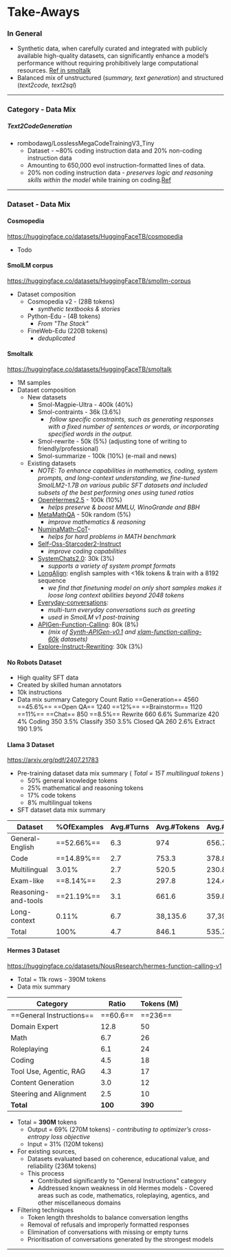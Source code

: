 # Take-Aways
### In General
- Synthetic data, when carefully curated and integrated with publicly available high-quality datasets, can significantly enhance a model’s performance without requiring prohibitively large computational resources. [Ref in smoltalk](https://www.marktechpost.com/2024/11/21/smoltalk-released-the-dataset-recipe-behind-the-best-in-class-performance-of-smollm2/)
- Balanced mix of unstructured (*summary, text generation*) and structured (*text2code, text2sql*)
---
### Category - Data Mix
##### Text2CodeGeneration
- rombodawg/LosslessMegaCodeTrainingV3_Tiny
	- Dataset - ~80% coding instruction data and 20% non-coding instruction data
	- Amounting to 650,000 evol instruction-formatted lines of data.
	- 20% non coding instruction data - *preserves logic and reasoning skills within the model* while training on coding.[Ref](https://huggingface.co/datasets/rombodawg/LosslessMegaCodeTrainingV3_Tiny)
---
### Dataset - Data Mix

#### Cosmopedia
https://huggingface.co/datasets/HuggingFaceTB/cosmopedia
- Todo
#### SmolLM corpus
https://huggingface.co/datasets/HuggingFaceTB/smollm-corpus
- Dataset composition
	- Cosmopedia v2 - (28B tokens)
		- *synthetic textbooks & stories*
	- Python-Edu - (4B tokens)
		- *From "The Stack"*
	- FineWeb-Edu (220B tokens)
		- *deduplicated*
#### Smoltalk
https://huggingface.co/datasets/HuggingFaceTB/smoltalk
- 1M samples
- Dataset composition
	- New datasets
		- Smol-Magpie-Ultra - 400k (40%)
		- Smol-contraints - 36k (3.6%)
			-  *follow specific constraints, such as generating responses with a fixed number of sentences or words, or incorporating specified words in the output.*
		- Smol-rewrite - 50k (5%) (adjusting tone of writing to friendly/professional)
		- Smol-summarize - 100k (10%) (e-mail and news)
	- Existing datasets
		- *NOTE: To enhance capabilities in mathematics, coding, system prompts, and long-context understanding, we fine-tuned SmolLM2-1.7B on various public SFT datasets and included subsets of the best performing ones using tuned ratios*
		- [OpenHermes2.5](https://huggingface.co/datasets/teknium/OpenHermes-2.5) - 100k (10%)
			- *helps preserve & boost MMLU, WinoGrande and BBH*
		- [MetaMathQA](https://huggingface.co/datasets/meta-math/MetaMathQA?) - 50k random (5%)
			- *improve mathematics & reasoning*
		- [NuminaMath-CoT](https://huggingface.co/datasets/AI-MO/NuminaMath-CoT)- 
			- *helps for hard problems in MATH benchmark*
		- [Self-Oss-Starcoder2-Instruct](https://huggingface.co/datasets/bigcode/self-oss-instruct-sc2-exec-filter-50k) 
			- *improve coding capabilities*
		- [SystemChats2.0](https://huggingface.co/datasets/cognitivecomputations/SystemChat-2.0): 30k (3%)
			- *supports a variety of system prompt formats*
		- [LongAlign](https://huggingface.co/datasets/THUDM/LongAlign-10k):  english samples with <16k tokens & train with a 8192 sequence
			- *we find that finetuning model on only short samples makes it loose long context abilities beyond 2048 tokens*
		- [Everyday-conversations](https://huggingface.co/datasets/HuggingFaceTB/everyday-conversations-llama3.1-2k):
			- *multi-turn everyday conversations such as greeting*
			- *used in SmolLM v1 post-training*
		- [APIGen-Function-Calling](https://huggingface.co/datasets/argilla/apigen-function-calling): 80k (8%)
			- *(mix of [Synth-APIGen-v0.1](https://huggingface.co/datasets/argilla/Synth-APIGen-v0.1) and [xlam-function-calling-60k](https://huggingface.co/datasets/Salesforce/xlam-function-calling-60k) datasets)*
		- [Explore-Instruct-Rewriting](https://huggingface.co/datasets/Wanfq/Explore_Instruct_Rewriting_32k): 30k  (3%)

#### No Robots Dataset
- High quality SFT data
- Created by skilled human annotators
- 10k instructions
- Data mix summary
		Category	Count	Ratio
		==Generation==	4560	==45.6%==
		==Open QA==	1240	==12%==
		==Brainstorm==	1120	==11%==
		==Chat==	850	==8.5%==
		Rewrite	660	6.6%
		Summarize	420	4%
		Coding	350	3.5%
		Classify	350	3.5%
		Closed QA	260	2.6%
		Extract	190	1.9%
#### Llama 3 Dataset
https://arxiv.org/pdf/2407.21783
- Pre-training dataset data mix summary ( *Total = 15T multilingual tokens* )
	- 50% general knowledge tokens
	 - 25% mathematical and reasoning tokens
	 - 17% code tokens
	 - 8% multilingual tokens
 - SFT dataset data mix summary

| Dataset             | %OfExamples | Avg.#Turns | Avg.#Tokens | Avg.#TokensInContext | Avg.#TokensInFinalResponse |
| ------------------- | ----------- | ---------- | ----------- | -------------------- | -------------------------- |
| General-English     | ==52.66%==  | 6.3        | 974         | 656.7                | 317.1                      |
| Code                | ==14.89%==  | 2.7        | 753.3       | 378.8                | 374.5                      |
| Multilingual        | 3.01%       | 2.7        | 520.5       | 230.8                | 289.7                      |
| Exam-like           | ==8.14%==   | 2.3        | 297.8       | 124.4                | 173.4                      |
| Reasoning-and-tools | ==21.19%==  | 3.1        | 661.6       | 359.8                | 301.9                      |
| Long-context        | 0.11%       | 6.7        | 38,135.6    | 37,395.2             | 740.5                      |
| Total               | 100%        | 4.7        | 846.1       | 535.7                | 310.4                      |

#### Hermes 3 Dataset
https://huggingface.co/datasets/NousResearch/hermes-function-calling-v1
- Total = 11k rows - 390M tokens
- Data mix summary

| Category               | Ratio   | Tokens (M) |
| ---------------------- | ------- | ---------- |
| ==General Instructions==   | ==60.6==    | ==236==        |
| Domain Expert          | 12.8    | 50         |
| Math                   | 6.7     | 26         |
| Roleplaying            | 6.1     | 24         |
| Coding                 | 4.5     | 18         |
| Tool Use, Agentic, RAG | 4.3     | 17         |
| Content Generation     | 3.0     | 12         |
| Steering and Alignment | 2.5     | 10         |
| **Total**              | **100** | **390**    |

- Total = **390M** tokens
	- Output = 69% (270M tokens) - *contributing to optimizer’s cross-entropy loss objective*
	- Input = 31% (120M tokens)
- For existing sources,
	- Datasets evaluated based on coherence, educational value, and reliability (236M tokens)
	- This process 
		- Contributed significantly to "General Instructions" category
		- Addressed known weakness in old Hermes models - Covered areas such as code, mathematics, roleplaying, agentics, and other miscellaneous domains
- Filtering techniques
	- Token length thresholds to balance conversation lengths
	- Removal of refusals and improperly formatted responses
	- Elimination of conversations with missing or empty turns
	- Prioritisation of conversations generated by the strongest models

---
